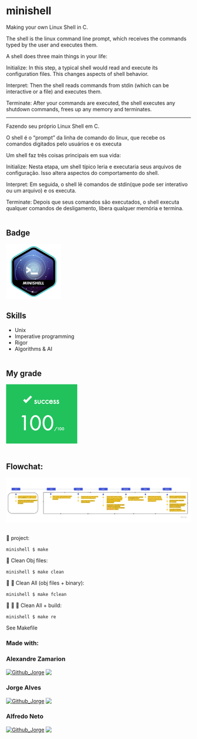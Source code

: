 # minishell

Making your own Linux Shell in C. 

The shell is the linux command line prompt, which receives the commands typed by the user and executes them.

A shell does three main things in your life:

Initialize: In this step, a typical shell would read and execute its configuration files. This changes aspects of shell behavior.

Interpret: Then the shell reads commands from stdin (which can be interactive or a file) and executes them.

Terminate: After your commands are executed, the shell executes any shutdown commands, frees up any memory and terminates.

____________________________________

Fazendo seu próprio Linux Shell em C. 

O shell é o “prompt” da linha de comando do linux, que recebe os comandos digitados pelo usuários e os executa

Um shell faz três coisas principais em sua vida:

Initialize: Nesta etapa, um shell típico leria e executaria seus arquivos de configuração. Isso altera aspectos do comportamento do shell.

Interpret: Em seguida, o shell lê comandos de stdin(que pode ser interativo ou um arquivo) e os executa.

Terminate: Depois que seus comandos são executados, o shell executa qualquer comandos de desligamento, libera qualquer memória e termina.<br><br>

## Badge
<img src="minishell.png">

## Skills
- Unix
- Imperative programming
- Rigor
- Algorithms & AI <br><br>

## My grade
<img src="score_minishell.png"> <br><br>

## Flowchat:
<img src="minishell_miro.jpg"> <br><br>


🚧 project:<br/>
```
minishell $ make
```
:shower: Clean Obj files:<br/>
```
minishell $ make clean
```
:shower: :shower: Clean All (obj files + binary):<br/>
```
minishell $ make fclean
```
:shower: :shower: 🚧 Clean All + build:<br/>
```
minishell $ make re
```
See Makefile<br/>

### Made with:

### Alexandre Zamarion
<div style="display: inline_block">
 <a href="https://github.com/alezamarion" target="_blank"><img align="center" alt="Github_Jorge" height="30" width="30" src="https://cdn-icons-png.flaticon.com/128/1051/1051275.png" target="_blank"></a>
 <a href="https://www.linkedin.com/in/alexandre-zamarion-cepeda-a3766323a/" target="_blank"><img align="center"src="https://img.shields.io/badge/-LinkedIn-%230077B5?style=for-the-badge&logo=linkedin&logoColor=white" target="_blank"></a> 
</div>

### Jorge Alves
<div style="display: inline_block">
 <a href="https://github.com/jorgeedualves/jorgeedualves" target="_blank"><img align="center" alt="Github_Jorge" height="30" width="30" src="https://cdn-icons-png.flaticon.com/128/1051/1051275.png" target="_blank"></a>
 <a href="https://www.linkedin.com/in/jorge-eduardo-alves-094b4331/" target="_blank"><img align="center"src="https://img.shields.io/badge/-LinkedIn-%230077B5?style=for-the-badge&logo=linkedin&logoColor=white" target="_blank"></a> 
</div>

### Alfredo Neto
<div style="display: inline_block">
 <a href="https://github.com/Alfredo-Neto" target="_blank"><img align="center" alt="Github_Jorge" height="30" width="30" src="https://cdn-icons-png.flaticon.com/128/1051/1051275.png" target="_blank"></a>
 <a href="https://www.linkedin.com/in/alfredo-neto-a2515814b/" target="_blank"><img align="center"src="https://img.shields.io/badge/-LinkedIn-%230077B5?style=for-the-badge&logo=linkedin&logoColor=white" target="_blank"></a> 
</div>

